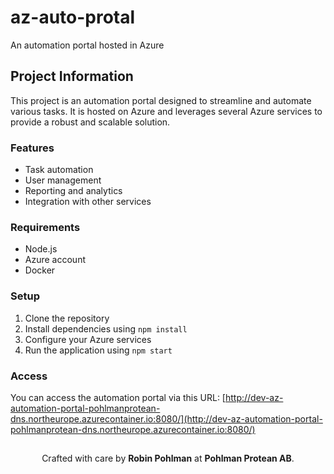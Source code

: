 # az-auto-protal
An automation portal hosted in Azure

## Project Information
This project is an automation portal designed to streamline and automate various tasks. It is hosted on Azure and leverages several Azure services to provide a robust and scalable solution.

### Features
- Task automation
- User management
- Reporting and analytics
- Integration with other services

### Requirements
- Node.js
- Azure account
- Docker

### Setup
1. Clone the repository
2. Install dependencies using `npm install`
3. Configure your Azure services
4. Run the application using `npm start`

### Access
You can access the automation portal via this URL:
[http://dev-az-automation-portal-pohlmanprotean-dns.northeurope.azurecontainer.io:8080/](http://dev-az-automation-portal-pohlmanprotean-dns.northeurope.azurecontainer.io:8080/)


##
<p align="center">
  Crafted with care by <strong>Robin Pohlman</strong> at <strong>Pohlman Protean AB</strong>.
</p>
